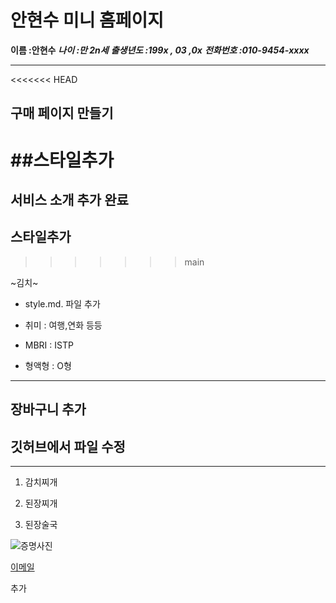 # 안현수 미니 홈페이지

**이름 :안현수**
**_나이 :만 2n세_**
**_출생년도 :199x , 03 ,0x_**
**_전화번호 :010-9454-xxxx_**

---

<<<<<<< HEAD
## 구매 페이지 만들기

##스타일추가
=======
## 서비스 소개 추가 완료

## 스타일추가
>>>>>>> main

~김치~

-   style.md. 파일 추가

-   취미 : 여행,연화 등등
-   MBRI : ISTP
-   형액형 : O형

---

## 장바구니 추가

## 깃허브에서 파일 수정

---

1. 감치찌개

2. 된장찌개

3. 된장술국

![증명사진](https://search.pstatic.net/common/?src=http%3A%2F%2Fblogfiles.naver.net%2FMjAyMzA4MTlfNjMg%2FMDAxNjkyNDE2MTY1NTEz.3gvafTvys0kIyzseFCiEJvWrK3s62BslUoR4pS17nJYg.iYYiOYy2iAUeXnPjHRCVlF6Eca06rj0H0ZFwVhfF5r8g.JPEG.duswn1598%2FIMG_0189.JPG&type=ff332_332)

[이메일](https://search.pstatic.net/common/?src=http%3A%2F%2Fblogfiles.naver.net%2FMjAyMzA4MTlfNjMg%2FMDAxNjkyNDE2MTY1NTEz.3gvafTvys0kIyzseFCiEJvWrK3s62BslUoR4pS17nJYg.iYYiOYy2iAUeXnPjHRCVlF6Eca06rj0H0ZFwVhfF5r8g.JPEG.duswn1598%2FIMG_0189.JPG&type=ff332_332)

추가
